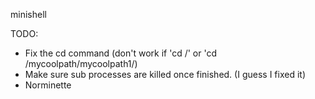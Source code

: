 minishell

TODO:
- Fix the cd command (don't work if 'cd /' or 'cd /mycoolpath/mycoolpath1/)
- Make sure sub processes are killed once finished. (I guess I fixed it)
- Norminette